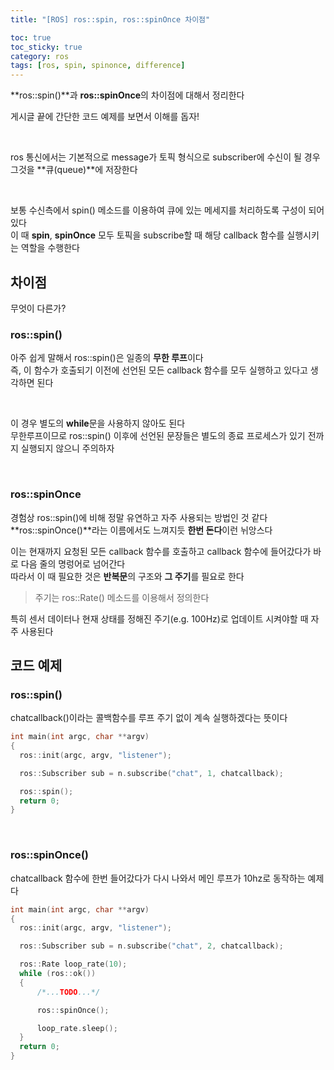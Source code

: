 ```yaml
---
title: "[ROS] ros::spin, ros::spinOnce 차이점"

toc: true
toc_sticky: true
category: ros
tags: [ros, spin, spinonce, difference]
---
```


**ros::spin()**과 **ros::spinOnce**의 차이점에 대해서 정리한다 <br/>

게시글 끝에 간단한 코드 예제를 보면서 이해를 돕자! <br/>

<br/>

ros 통신에서는 기본적으로 message가 토픽 형식으로 subscriber에 수신이 될 경우 그것을 **큐(queue)**에 저장한다 <br/>

<br/>


보통 수신측에서 spin() 메소드를 이용하여 큐에 있는 메세지를 처리하도록 구성이 되어 있다 <br/>
이 때 **spin**, **spinOnce** 모두 토픽을 subscribe할 때 해당 callback 함수를 실행시키는 역할을 수행한다 <br/>

## 차이점

무엇이 다른가? <br/>

### ros::spin()

아주 쉽게 말해서 ros::spin()은 일종의 **무한 루프**이다 <br/>
즉, 이 함수가 호출되기 이전에 선언된 모든 callback 함수를 모두 실행하고 있다고 생각하면 된다 <br/>

<br/>

이 경우 별도의 **while**문을 사용하지 않아도 된다 <br/>
무한루프이므로 ros::spin() 이후에 선언된 문장들은 별도의 종료 프로세스가 있기 전까지 실행되지 않으니 주의하자 <br/>

<br/>

### ros::spinOnce

경험상 ros::spin()에 비해 정말 유연하고 자주 사용되는 방법인 것 같다 <br/>
**ros::spinOnce()**라는 이름에서도 느껴지듯 **한번 돈다**이런 뉘앙스다 <br/>

이는 현재까지 요청된 모든 callback 함수를 호출하고 callback 함수에 들어갔다가 바로 다음 줄의 명렁어로 넘어간다 <br/>
따라서 이 때 필요한 것은 **반복문**의 구조와 **그 주기**를 필요로 한다 <br/>

> 주기는 ros::Rate() 메소드를 이용해서 정의한다 <br/>

특히 센서 데이터나 현재 상태를 정해진 주기(e.g. 100Hz)로 업데이트 시켜야할 때 자주 사용된다 <br/>

## 코드 예제

### ros::spin()

chatcallback()이라는 콜백함수를 루프 주기 없이 계속 실행하겠다는 뜻이다 <br/>

~~~c++
int main(int argc, char **argv)
{
  ros::init(argc, argv, "listener");

  ros::Subscriber sub = n.subscribe("chat", 1, chatcallback);

  ros::spin();
  return 0;
}
~~~

<br/>

### ros::spinOnce()

chatcallback 함수에 한번 들어갔다가 다시 나와서 메인 루프가 10hz로 동작하는 예제다 <br/>

~~~c++
int main(int argc, char **argv)
{
  ros::init(argc, argv, "listener");

  ros::Subscriber sub = n.subscribe("chat", 2, chatcallback);

  ros::Rate loop_rate(10);
  while (ros::ok())
  {
      /*...TODO...*/ 

      ros::spinOnce();

      loop_rate.sleep();
  }
  return 0;
}
~~~